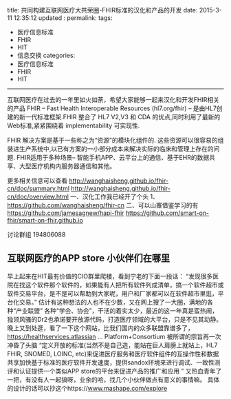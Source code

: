 title:   共同构建互联网医疗大共荣圈-FHIR标准的汉化和产品的开发
date:   2015-3-11 12:35:12
updated	:
permalink:
tags:
- 医疗信息标准
- FHIR
- HIT
- 信息交换
categories:
- 医疗信息标准
- FHIR
- HIT

---
互联网医疗在过去的一年里如火如荼，希望大家能够一起来汉化和开发FHIR相关的产品
FHIR – Fast Health Interoperable Resources (hl7.org/fhir) – 是由HL7创建的新一代标准框架.FHIR 整合了 HL7 V2,V3 和 CDA 的优点,同时利用了最新的Web标准,紧紧围绕着 implementability 可实现性.

FHIR 解决方案是基于一些称之为“资源”的模块化组件的. 这些资源可以很容易的组装进生产系统中,以已有方案的一小部分成本来解决实际的临床和管理上存在的问题.
FHIR适用于多种场景– 智能手机APP、云平台上的通信、基于EHR的数据共享、大型医疗机构内服务器通信和其他。

更多相关信息可以查看
http://wanghaisheng.github.io/fhir-cn/doc/summary.html
http://wanghaisheng.github.io/fhir-cn/doc/overview.html
一、汉化工作我已经开了个头
1、https://github.com/wanghaisheng/fhir-cn
二、可以山寨借鉴学习的有
https://github.com/jamesagnew/hapi-fhir
https://github.com/smart-on-fhir/smart-on-fhir.github.io

讨论群组
194806088


## 互联网医疗的APP store 小伙伴们在哪里

早上起来在HIT最有价值的CIO群里爬楼，看到宁老的下面一段话：
“发现很多医院在找这个软件那个软件的，如果能有人把所有软件列成清单，搞一个软件超市或软件交易平台，是不是可以帮助到大家呢，用户和厂家都可以在软件超市里逛，平台化交易。”
估计有这种想法的人也不在少数，又在网上搜了一大圈，满地的各种“产业联盟” 各种“学会、协会”，干活的着实太少，最近的这一年真是蛮热闹，独领风骚的Dr2也承诺要开放源代码，打造医疗领域的大平台，只是不见其动静。
晚上又到处逛，看了一下这个网站，比我们国内的众多联盟靠谱多了，https://healthservices.atlassian ... Platform+Consortium
被所谓的宗旨再一次冲昏了头脑
“定义开放的标准(当然不是自己造，能站在巨人肩膀上就站上，HL7 FHIR, SNOMED, LOINC, etc)来促进医疗服务和医疗软件组件的互操作性和数据共享加快基于标准的医疗软件开发速度，提供sandox环境来进行调试、一致性测评和认证提供一个类似APP store的平台来促进产品的推广和应用
”
又热血青年了一把，有没有人一起搞呀，业余的哈，找几个小伙伴做点有意义的事情嘛。
具体的设计的话可以抄这个https://www.mashape.com/explore
